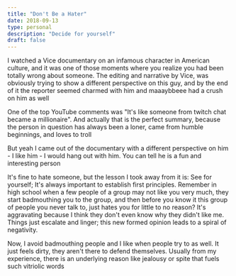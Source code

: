 ```yaml
---
title: "Don't Be a Hater"
date: 2018-09-13
type: personal
description: "Decide for yourself"
draft: false
---
```

I watched a Vice documentary on an infamous character in American culture, and it was one of those moments where you realize you had been totally wrong about someone. The editing and narrative by Vice, was obviously trying to show a different perspective on this guy, and by the end of it the reporter seemed charmed with him and maaaybbeee had a crush on him as well

One of the top YouTube comments was "It's like someone from twitch chat became a millionaire". And actually that is the perfect summary, because the person in question has always been a loner, came from humble beginnings, and loves to troll

But yeah I came out of the documentary with a different perspective on him - I like him - I would hang out with him. You can tell he is a fun and interesting person

It's fine to hate someone, but the lesson I took away from it is: See for yourself; It's always important to establish first principles. Remember in high school when a few people of a group may not like you very much, they start badmouthing you to the group, and then before you know it this group of people you never talk to, just hates you for little to no reason? It's aggravating because I think they don't even know why they didn't like me. Things just escalate and linger;  this new formed opinion leads to a spiral of negativity.

Now, I avoid badmouthing people and I like when people try to as well. It just feels dirty, they aren't there to defend themselves. Usually from my experience, there is an underlying reason like jealousy or spite that fuels such vitriolic words
